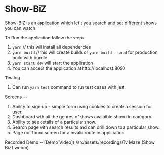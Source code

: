 # Show-BiZ
Show-BiZ is an application which let's you search and see different shows you can watch


To Run the application follow the steps

1. ``` yarn ``` // this will install all dependencies
2. ``` yarn build ``` // this will create builds or ``` yarn build --prod ``` for production build with bundle
3. ``` yarn start:dev ``` will start the application
4. You can access the application at http://localhost:8090

Testing 
1. Can run ``` yarn test ``` command to run test cases with jest.

Screens -- 
1. Ability to sign-up - simple form using cookies to create a session for user.
2. Dashboard with all the genres of shows avaialble shown in category.
3. Ability to see details of a particular show.
4. Search page with search results and can drill down to a particular show.
5. Page not found screen for a invalid route in application

Recorded Demo --
[Demo Video](./src/assets/recordings/Tv Maze (Show BiZ).webm)
